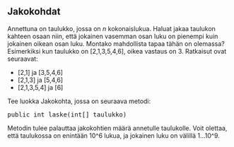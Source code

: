 ## Jakokohdat ##

Annettuna on taulukko, jossa on <em>n</em> kokonaislukua. Haluat jakaa taulukon kahteen osaan niin, että jokainen vasemman osan luku on pienempi kuin jokainen oikean osan luku.
Montako mahdollista tapaa tähän on olemassa?
Esimerkiksi kun taulukko on [2,1,3,5,4,6], oikea vastaus on 3. Ratkaisut ovat seuraavat:

* [2,1] ja [3,5,4,6]
* [2,1,3] ja [5,4,6]
* [2,1,3,5,4] ja [6]

Tee luokka Jakokohta, jossa on seuraava metodi:
<pre>public int laske(int[] taulukko)</pre>

Metodin tulee palauttaa jakokohtien määrä annetulle taulukolle. Voit olettaa, että taulukossa on enintään 10^6 lukua, ja jokainen luku on välillä 1...10^9.
